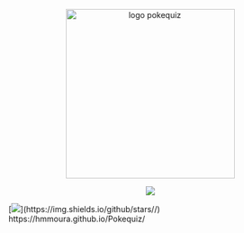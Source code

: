 <p align="center">
<img width="300" height="300" alt="logo pokequiz" src="https://github.com/user-attachments/assets/dab169ab-1153-4259-9674-ea204982b38c" />
</p>
<p align="center">
<img loading="lazy" src="https://img.shields.io/badge/Em%20desenvolvimento%20-%20Em%20desenvolvimento?label=Status"/>
</p>
[<img loading="lazy" src="	https://img.shields.io/github/stars/henriquesebastiao/badges"/>](https://img.shields.io/github/stars/<user>/<repo>)
https://hmmoura.github.io/Pokequiz/

